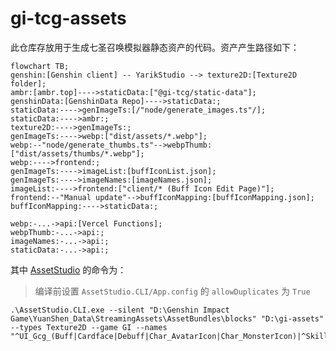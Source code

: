 # gi-tcg-assets

此仓库存放用于生成七圣召唤模拟器静态资产的代码。资产产生路径如下：

```mermaid
flowchart TB;
genshin:[Genshin client] -- YarikStudio --> texture2D:[Texture2D folder];
ambr:[ambr.top]---->staticData:["@gi-tcg/static-data"];
genshinData:[GenshinData Repo]---->staticData:;
staticData:---->genImageTs:[/"node/generate_images.ts"/];
staticData:---->ambr:;
texture2D:---->genImageTs:;
genImageTs:---->webp:["dist/assets/*.webp"];
webp:--"node/generate_thumbs.ts"-->webpThumb:["dist/assets/thumbs/*.webp"];
webp:---->frontend:;
genImageTs:---->imageList:[buffIconList.json];
genImageTs:---->imageNames:[imageNames.json];
imageList:---->frontend:["client/* (Buff Icon Edit Page)"];
frontend:--"Manual update"-->buffIconMapping:[buffIconMapping.json];
buffIconMapping:---->staticData:;

webp:-...->api:[Vercel Functions];
webpThumb:-...->api:;
imageNames:-...->api:;
staticData:-...->api:;
```

其中 [AssetStudio](https://github.com/yarik0chka/YarikStudio) 的命令为：

> 编译前设置 `AssetStudio.CLI/App.config` 的 `allowDuplicates` 为 `True`

```
.\AssetStudio.CLI.exe --silent "D:\Genshin Impact Game\YuanShen_Data\StreamingAssets\AssetBundles\blocks" "D:\gi-assets"  --types Texture2D --game GI --names "^UI_Gcg_(Buff|Cardface|Debuff|Char_AvatarIcon|Char_MonsterIcon)|^Skill_|^MonsterSkill_|^Btn_(Natsaurus|Vehicle)"
```

